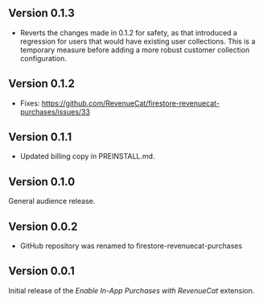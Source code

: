 ## Version 0.1.3

- Reverts the changes made in 0.1.2 for safety, as that introduced a regression for users that would
have existing user collections. This is a temporary measure before adding a more robust customer collection configuration.

## Version 0.1.2

- Fixes: https://github.com/RevenueCat/firestore-revenuecat-purchases/issues/33
## Version 0.1.1

- Updated billing copy in PREINSTALL.md.
## Version 0.1.0

General audience release.
## Version 0.0.2

- GitHub repository was renamed to firestore-revenuecat-purchases
## Version 0.0.1

Initial release of the _Enable In-App Purchases with RevenueCat_ extension.